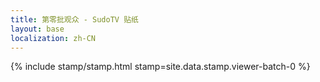 ```yaml
---
title: 第零批观众 - SudoTV 贴纸
layout: base
localization: zh-CN
---
```


{% include stamp/stamp.html
    stamp=site.data.stamp.viewer-batch-0
%}